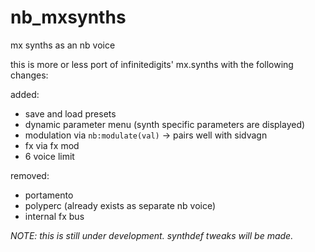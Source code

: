 # nb_mxsynths
mx synths as an nb voice

this is more or less port of infinitedigits' mx.synths with the following changes:

added:
- save and load presets
- dynamic parameter menu (synth specific parameters are displayed)
- modulation via `nb:modulate(val)` -> pairs well with sidvagn
- fx via fx mod
- 6 voice limit

removed:
- portamento
- polyperc (already exists as separate nb voice)
- internal fx bus
  
_NOTE: this is still under development. synthdef tweaks will be made._
